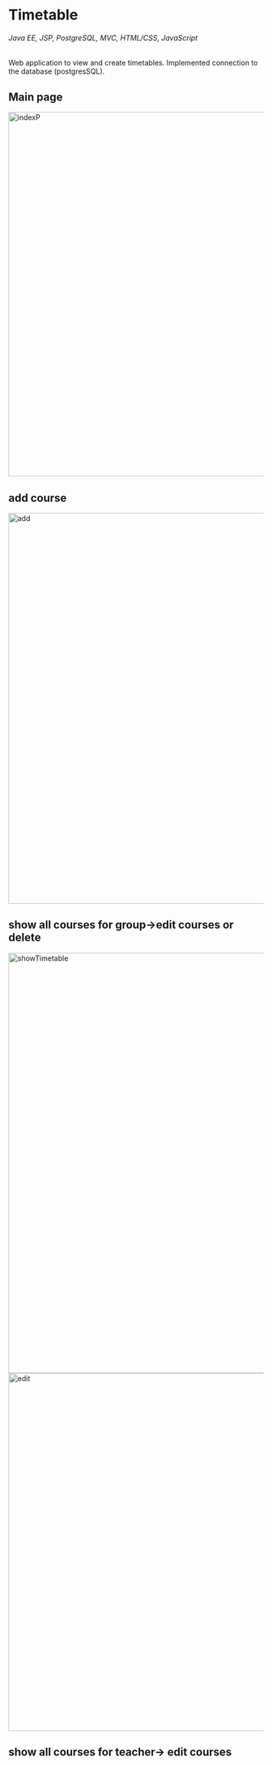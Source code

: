 # Timetable
######  Java EE, JSP, PostgreSQL, MVC, HTML/CSS, JavaScript
Web application to view and create timetables. 
Implemented connection to the database (postgresSQL).
## Main page
<img width="720" alt="indexP" src="https://user-images.githubusercontent.com/22415059/68845706-1c882180-06cc-11ea-9c4a-031c3f1e9430.PNG">

## add course
<img width="772" alt="add" src="https://user-images.githubusercontent.com/22415059/68312686-b855d400-00b3-11ea-888f-b5a3748b5409.PNG">

## show all courses for group->edit courses or delete
<img width="830" alt="showTimetable" src="https://user-images.githubusercontent.com/22415059/68845655-0a0de800-06cc-11ea-9167-a88de386220f.PNG">

<img width="707" alt="edit" src="https://user-images.githubusercontent.com/22415059/68845559-e5b20b80-06cb-11ea-8d0d-10704f1863b4.PNG">


## show all courses for teacher-> edit courses



